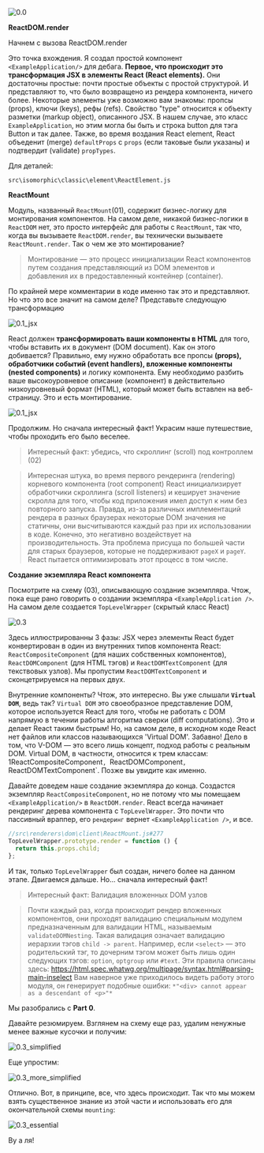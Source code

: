 ![0.0](https://raw.githubusercontent.com/Bogdan-Lyashenko/Under-the-hood-ReactJS/236a844a24f38edc8c3d5c2cb9be53d91e0031dc/stack/images/0/part-0.svg)

**ReactDOM.render**

Начнем с вызова ReactDOM.render

Это точка вхождения. Я создал простой компонент `<ExampleApplication/>` для дебага. **Первое, что происходит это трансформация JSX в элементы React (React elements).** Они достаточны простые: почти простые объекты с простой структурой. И представляют то, что было возвращено из рендера компонента, ничего более. Некоторые элементы уже возможно вам знакомы: пропсы (props), ключи (keys), рефы (refs). Свойство "type" относится к объекту разметки (markup object), описанного JSX. В нашем случае, это класс `ExampleApplication`, но этим могла бы быть и строка button для тэга Button и так далее. Также, во время воздания React element, React объеденит (merge) `defaultProps` с `props` (если таковые были указаны) и подтвердит (validate) `propTypes`.

Для деталей:

`src\isomorphic\classic\element\ReactElement.js`

**ReactMount**

Модуль, названный `ReactMount`(01), содержит бизнес-логику для монтирования компонентов. На самом деле, никакой бизнес-логики в `ReactDOM` нет, это просто интерфейс для работы с `ReactMount`, так что, когда вы вызываете `ReactDOM.render`, вы технически вызываете `ReactMount.render`. Так о чем же это монтирование?

>Монтирование — это процесс инициализации React компонентов путем создания представляющий из DOM элементов и добавления их в предоставленный контейнер (container).

По крайней мере комментарии в коде именно так это и представляют. Но что это все значит на самом деле? Представьте следующую трансформацию

![0.1_jsx](https://raw.githubusercontent.com/Bogdan-Lyashenko/Under-the-hood-ReactJS/236a844a24f38edc8c3d5c2cb9be53d91e0031dc/stack/images/0/mounting-scheme-1-small.svg)

React должен **трансформировать ваши компоненты в HTML** для того, чтобы вставить их в документ (DOM document). Как он этого добивается? Правильно, ему нужно обработать все пропсы **(props), обработчики событий (event handlers), вложенные компоненты (nested components)** и логику компонента. Ему необходимо разбить ваше высокоуровневое описание (компонент) в действительно низкоуровневый формат (HTML), который может быть вставлен на веб-страницу. Это и есть монтирование.

![0.1_jsx](https://raw.githubusercontent.com/Bogdan-Lyashenko/Under-the-hood-ReactJS/236a844a24f38edc8c3d5c2cb9be53d91e0031dc/stack/images/0/mounting-scheme-1-big.svg)

Продолжим. Но сначала интересный факт! Украсим наше путешествие, чтобы проходить его было веселее.

>Интересный факт: убедись, что скроллинг (scroll) под контроллем (02)

>Интересная штука, во время первого рендеринга (rendering) корневого компонента (root component) React инициализирует обработчики скроллинга (scroll listeners) и кеширует значение скролла для того, чтобы код приложения имел доступ к ним без повторного запуска. Правда, из-за различных имплементаций рендера в разных браузерах некоторые DOM значения не статичны, они высчитываются каждый раз при их использовании в коде. Конечно, это негативно воздействует на производительность. Эта проблема присуща по большей части для старых браузеров, которые не поддерживают `pageX` и `pageY`. React пытается оптимизировать этот процесс в том числе. 

**Создание экземпляра React компонента**

Посмотрите на схему (03), описывающую создание экземпляра. Чтож, пока еще рано говорить о создании экземпляра `<ExampleApplication />`. На самом деле создается `TopLevelWrapper` (скрытый класс React)

![0.3](https://raw.githubusercontent.com/Bogdan-Lyashenko/Under-the-hood-ReactJS/236a844a24f38edc8c3d5c2cb9be53d91e0031dc/stack/images/0/jsx-to-vdom.svg)

Здесь иллюстрированны 3 фазы: JSX через элементы React будет конвертирован в один из внутренних типов компонента React: `ReactCompositeComponent` (для наших собственных компонентов), `ReactDOMComponent` (для HTML тэгов) и `ReactDOMTextComponent` (для текствовых узлов). Мы пропустим `ReactDOMTextComponent` и сконцетрируемся на первых двух.


Внутренние компоненты? Чтож, это интересно. Вы уже слышали **`Virtual DOM`**, ведь так? `Virtual DOM` это своеобразное представление DOM, которое используется React для того, чтобы не работать с DOM напрямую в течении работы алгоритма сверки (diff computations). Это и делает React таким быстрым! Но, на самом деле, в исходном коде React нет файлов или классов называющихся 'Virtual DOM'. Забавно! Дело в том, что V-DOM — это всего лишь концепт, подход работы с реальным DOM. Virtual DOM, в частности, относится к трем классам: 1ReactCompositeComponent`, `ReactDOMComponent`, `ReactDOMTextComponent`. Позже вы увидите как именно.


Давайте доведем наше создание экземпляра до конца. Создастся экземпляр `ReactCompositeComponent`, но не потому что мы помещаем `<ExampleApplication/>` в `ReactDOM.render`. React всегда начинает рендеринг дерева компонента с `TopLevelWrapper`. Это почти что пассивный враппер, его `рендеринг` вернет `<ExampleApplication />`, и все.

```javascript
//src\renderers\dom\client\ReactMount.js#277
TopLevelWrapper.prototype.render = function () {
  return this.props.child;
};
```

И так, только `TopLevelWrapper` был создан, ничего более на данном этапе. Двигаемся дальше. Но... сначала интересный факт!

>Интересный факт: Валидация вложенных DOM узлов

>Почти каждый раз, когда происходит рендер вложенных компонентов, они проходят валидацию специальным модулем предназначенным для валидации HTML, называемым `validateDOMNesting`. Такая валидация означает валидацию иерархии тэгов `child -> parent`. Например, если `<select>` — это родительский тэг, то дочерним тэгом может быть лишь один следующих тэгов: `option`, `optgroup` или `#text`. Эти правила описаны здесь: 
https://html.spec.whatwg.org/multipage/syntax.html#parsing-main-inselect
Вам наверное уже приходилось видеть работу этого модуля, он генерирует подобные ошибки: `*"<div> cannot appear as a descendant of <p>"*`


Мы разобрались с **Part 0**.

Давайте резюмируем. Взглянем на схему еще раз, удалим ненужные менее важные кусочки и получим:

![0.3_simplified](https://raw.githubusercontent.com/Bogdan-Lyashenko/Under-the-hood-ReactJS/236a844a24f38edc8c3d5c2cb9be53d91e0031dc/stack/images/0/part-0-A.svg)

Еще упростим:

![0.3_more_simplified](https://raw.githubusercontent.com/Bogdan-Lyashenko/Under-the-hood-ReactJS/236a844a24f38edc8c3d5c2cb9be53d91e0031dc/stack/images/0/part-0-B.svg)

Отлично. Вот, в принципе, все, что здесь происходит. Так что мы можем взять существенное знание из этой части и использовать его для окончательной схемы `mounting`:

![0.3_essential](https://raw.githubusercontent.com/Bogdan-Lyashenko/Under-the-hood-ReactJS/236a844a24f38edc8c3d5c2cb9be53d91e0031dc/stack/images/0/part-0-C.svg)

Ву а ля!
